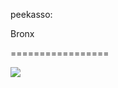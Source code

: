<!--
id: 9195421077
link: http://tumblr.atmos.org/post/9195421077/peekasso-bronx
slug: peekasso-bronx
date: Sat Aug 20 2011 21:36:08 GMT-0700 (PDT)
publish: 2011-08-020
tags: 
title: peekasso:

Bronx

-->


peekasso:

Bronx

=================

![](http://24.media.tumblr.com/tumblr_lq8qerHkoI1qz732no1_1280.jpg)

